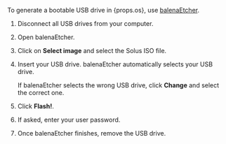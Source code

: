 To generate a bootable USB drive in {props.os}, use [balenaEtcher](https://etcher.balena.io/).

1. Disconnect all USB drives from your computer.
1. Open balenaEtcher.
1. Click on **Select image** and select the Solus ISO file.
1. Insert your USB drive.
    balenaEtcher automatically selects your USB drive. 

    If balenaEtcher selects the wrong USB drive, click **Change** and select the correct one.
1. Click **Flash!**.
1. If asked, enter your user password.
1. Once balenaEtcher finishes, remove the USB drive.